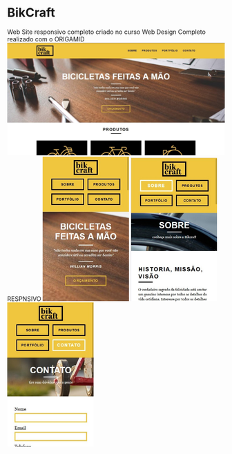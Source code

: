 # BikCraft
Web Site responsivo completo criado no curso Web Design Completo realizado com o ORIGAMID
<img src="https://github.com/luizjxcoder/BikCraft/blob/master/img/SharedScreenshot.jpg"/>
RESPNSIVO
<img src="https://github.com/luizjxcoder/BikCraft/blob/master/img/SharedScreenshot2.jpg" width="200"/>
<img src="https://github.com/luizjxcoder/BikCraft/blob/master/img/SharedScreenshot3.jpg" width="200"/>
<img src="https://github.com/luizjxcoder/BikCraft/blob/master/img/SharedScreenshot4.jpg" width="200"/>
